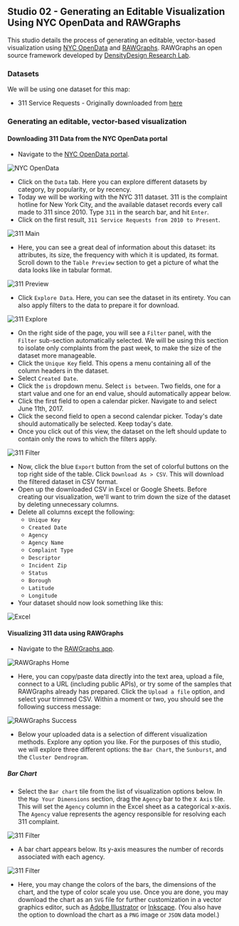 ## Studio 02 - Generating an Editable Visualization Using NYC OpenData and RAWGraphs

This studio details the process of generating an editable, vector-based visualization using [NYC OpenData](https://opendata.cityofnewyork.us/) and [RAWGraphs](http://rawgraphs.io/). RAWGraphs an open source framework developed by [DensityDesign Research Lab](http://www.densitydesign.org/).

### Datasets

We will be using one dataset for this map:

* 311 Service Requests - Originally downloaded from [here](https://data.cityofnewyork.us/Social-Services/311-Service-Requests-from-2010-to-Present/erm2-nwe9/data)

### Generating an editable, vector-based visualization
#### Downloading 311 Data from the NYC OpenData portal

* Navigate to the [NYC OpenData portal](https://opendata.cityofnewyork.us/).

![NYC OpenData](https://github.com/emilyfuhrman/datavis_design/blob/master/2017_Summer/Studios/Images/02/01_NYC_OpenData_Home.png)

* Click on the `Data` tab. Here you can explore different datasets by category, by popularity, or by recency. 
* Today we will be working with the NYC 311 dataset. 311 is the complaint hotline for New York City, and the available dataset records every call made to 311 since 2010. Type `311` in the search bar, and hit `Enter`. 
* Click on the first result, `311 Service Requests from 2010 to Present`.

![311 Main](https://github.com/emilyfuhrman/datavis_design/blob/master/2017_Summer/Studios/Images/02/02_311_Main.png)

* Here, you can see a great deal of information about this dataset: its attributes, its size, the frequency with which it is updated, its format. Scroll down to the `Table Preview` section to get a picture of what the data looks like in tabular format.

![311 Preview](https://github.com/emilyfuhrman/datavis_design/blob/master/2017_Summer/Studios/Images/02/03_311_Preview.png)

* Click `Explore Data`. Here, you can see the dataset in its entirety. You can also apply filters to the data to prepare it for download.

![311 Explore](https://github.com/emilyfuhrman/datavis_design/blob/master/2017_Summer/Studios/Images/02/04_311_Explore.png)

* On the right side of the page, you will see a `Filter` panel, with the `Filter` sub-section automatically selected. We will be using this section to isolate only complaints from the past week, to make the size of the dataset more manageable.
* Click the `Unique Key` field. This opens a menu containing all of the column headers in the dataset. 
* Select `Created Date`.
* Click the `is` dropdown menu. Select `is between`. Two fields, one for a start value and one for an end value, should automatically appear below.
* Click the first field to open a calendar picker. Navigate to and select June 11th, 2017.
* Click the second field to open a second calendar picker. Today's date should automatically be selected. Keep today's date.
* Once you click out of this view, the dataset on the left should update to contain only the rows to which the filters apply.

![311 Filter](https://github.com/emilyfuhrman/datavis_design/blob/master/2017_Summer/Studios/Images/02/05_311_Filter_Date.png)

* Now, click the blue `Export` button from the set of colorful buttons on the top right side of the table. Click `Download As > CSV`. This will download the filtered dataset in CSV format.
* Open up the downloaded CSV in Excel or Google Sheets. Before creating our visualization, we'll want to trim down the size of the dataset by deleting unnecessary columns.
* Delete all columns except the following:
	* `Unique Key`
	* `Created Date`
	* `Agency`
	* `Agency Name`
	* `Complaint Type`
	* `Descriptor`
	* `Incident Zip`
	* `Status`
	* `Borough`
	* `Latitude`
	* `Longitude`
* Your dataset should now look something like this:

![Excel](https://github.com/emilyfuhrman/datavis_design/blob/master/2017_Summer/Studios/Images/02/06_Excel.png)

#### Visualizing 311 data using RAWGraphs

* Navigate to the [RAWGraphs app](http://app.rawgraphs.io/). 

![RAWGraphs Home](https://github.com/emilyfuhrman/datavis_design/blob/master/2017_Summer/Studios/Images/02/07_RAWGraphs_Home.png)

* Here, you can copy/paste data directly into the text area, upload a file, connect to a URL (including public APIs), or try some of the samples that RAWGraphs already has prepared. Click the `Upload a file` option, and select your trimmed CSV. Within a moment or two, you should see the following success message:

![RAWGraphs Success](https://github.com/emilyfuhrman/datavis_design/blob/master/2017_Summer/Studios/Images/02/08_RAWGraphs_Success.png)

* Below your uploaded data is a selection of different visualization methods. Explore any option you like. For the purposes of this studio, we will explore three different options: the `Bar Chart`, the `Sunburst`, and the `Cluster Dendrogram`.

##### Bar Chart

* Select the `Bar chart` tile from the list of visualization options below. In the `Map Your Dimensions` section, drag the `Agency` bar to the `X Axis` tile. This will set the `Agency` column in the Excel sheet as a categorical x-axis. The `Agency` value represents the agency responsible for resolving each 311 complaint.

![311 Filter](https://github.com/emilyfuhrman/datavis_design/blob/master/2017_Summer/Studios/Images/02/09_Bar_Chart_Setup.png)

* A bar chart appears below. Its y-axis measures the number of records associated with each agency. 

![311 Filter](https://github.com/emilyfuhrman/datavis_design/blob/master/2017_Summer/Studios/Images/02/10_Bar_Chart.png)

* Here, you may change the colors of the bars, the dimensions of the chart, and the type of color scale you use. Once you are done, you may download the chart as an `SVG` file for further customization in a vector graphics editor, such as [Adobe Illustrator](http://www.adobe.com/products/illustrator.html) or [Inkscape](https://inkscape.org/en/). (You also have the option to download the chart as a `PNG` image or `JSON` data model.)

























